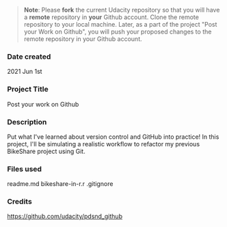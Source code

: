 >**Note**: Please **fork** the current Udacity repository so that you will have a **remote** repository in **your** Github account. Clone the remote repository to your local machine. Later, as a part of the project "Post your Work on Github", you will push your proposed changes to the remote repository in your Github account.

### Date created
2021 Jun 1st

### Project Title
Post your work on Github

### Description
Put what I've learned about version control and GitHub into practice! In this project, I'll be simulating a realistic workflow to refactor my previous BikeShare project using Git.

### Files used
readme.md
bikeshare-in-r.r
.gitignore

### Credits
https://github.com/udacity/pdsnd_github
